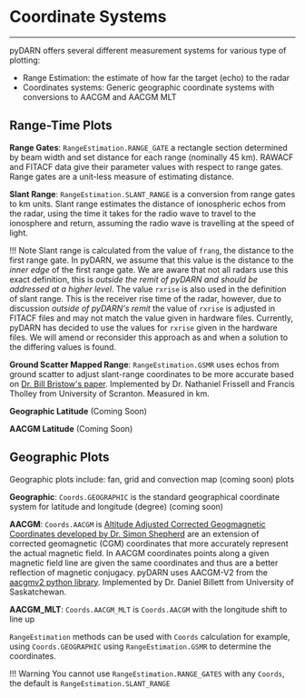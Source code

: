 <!--Copyright (C) SuperDARN Canada, University of Saskatchewan 
Author(s): Marina Schmidt 
Modifications:

Disclaimer:
pyDARN is under the LGPL v3 license found in the root directory LICENSE.md 
Everyone is permitted to copy and distribute verbatim copies of this license 
document, but changing it is not allowed.

This version of the GNU Lesser General Public License incorporates the terms
and conditions of version 3 of the GNU General Public License, supplemented by
the additional permissions listed below.
-->

# Coordinate Systems 
---

pyDARN offers several different measurement systems for various type of plotting: 
- Range Estimation: the estimate of how far the target (echo) to the radar
- Coordinates systems: Generic geographic coordinate systems with conversions to AACGM and AACGM MLT 

## Range-Time Plots 

**Range Gates**: `RangeEstimation.RANGE_GATE` a rectangle section determined by beam width and set distance for each range (nominally 45 km). RAWACF and FITACF data give their parameter values with respect to range gates. Range gates are a unit-less measure of estimating distance.

**Slant Range**: `RangeEstimation.SLANT_RANGE` is a conversion from range gates to km units.  Slant range estimates the distance of ionospheric echos from the radar, using the time it takes for the radio wave to travel to the ionosphere and return, assuming the radio wave is travelling at the speed of light.

!!! Note
    Slant range is calculated from the value of `frang`, the distance to the first range gate. In pyDARN, we assume 
    that this value is the distance to the *inner edge* of the first range gate. We are aware that not all radars use this 
    exact definition, this is *outside the remit of pyDARN and should be addressed at a higher level*.
    The value `rxrise` is also used in the definition of slant range. This is the receiver rise time of the radar, however, 
    due to discussion *outside of pyDARN's remit* the value of `rxrise` is adjusted in FITACF files and may not match 
    the value given in hardware files. Currently, pyDARN has decided to use the values for `rxrise` given in the 
    hardware files. We will amend or reconsider this approach as and when a solution to the differing values is found.

**Ground Scatter Mapped Range**: `RangeEstimation.GSMR` uses echos from ground scatter to adjust slant-range coordinates to be more accurate based on [Dr. Bill Bristow's paper](https://agupubs.onlinelibrary.wiley.com/doi/abs/10.1029/93JA01470). Implemented by Dr. Nathaniel Frissell and Francis Tholley from University of Scranton. Measured in km.

**Geographic Latitude** (Coming Soon)

**AACGM Latitude** (Coming Soon)

## Geographic Plots

Geographic plots include: fan, grid and convection map (coming soon) plots

**Geographic**: `Coords.GEOGRAPHIC` is the standard geographical coordinate system for latitude and longitude (degree) (coming soon)

**AACGM**: `Coords.AACGM` is [Altitude Adjusted Corrected Geogmagnetic Coordinates developed by Dr. Simon Shepherd](http://superdarn.thayer.dartmouth.edu/aacgm.html) are an extension of corrected geomagnetic (CGM) coordinates that more accurately represent the actual magnetic field. In AACGM coordinates points along a given magnetic field line are given the same coordinates and thus are a better reflection of magnetic conjugacy. pyDARN uses AACGM-V2 from the [aacgmv2 python library](https://pypi.org/project/aacgmv2/). Implemented by Dr. Daniel Billett from University of Saskatchewan. 

**AACGM_MLT**: `Coords.AACGM_MLT` is `Coords.AACGM` with the longitude shift to line up 

`RangeEstimation` methods can be used with `Coords` calculation for example, using `Coords.GEOGRAPHIC` using `RangeEstimation.GSMR` to determine the coordinates. 

!!! Warning
    You cannot use `RangeEstimation.RANGE_GATES` with any `Coords`, the default is `RangeEstimation.SLANT_RANGE`

